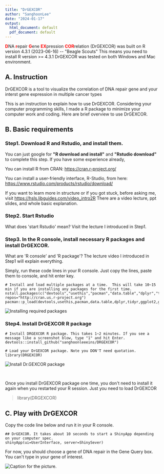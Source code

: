 ```yaml
---
title: "DrGEXCOR"
author: "SanghoonLee"
date: "2024-01-17"
output: 
  html_document: default
  pdf_document: default
---
```

<span style="color:red">**D**</span>NA <span style="color:red">**r**</span>epair <span style="color:red">**G**</span>ene <span style="color:red">**EX**</span>pression <span style="color:red">**COR**</span>relation (DrGEXCOR) was built on R version 4.3.1 (2023-06-16) -- "Beagle Scouts"  This means you need to install R version >= 4.3.1
DrGEXCOR was tested on both Windows and Mac environment.


## A. Instruction 
DrGEXCOR is a tool to visualize the correlation of DNA repair gene and your interst gene expression in multiple cancer types 

This is an instruction to explain how to use DrGEXCOR. Considering your computer programming skills, I made a R package to minimize your computer work and coding. Here are brief overview to use DrGEXCOR.

## B. Basic requirements

### Step1. Download R and Rstudio, and install them. 
You can just google for **"R download and install"** and **"Rstudio download"** to complete this step. If you have some experience already,

You can install R from CRAN: https://cran.r-project.org/

You can install a user-friendly interface, R-Studio, from here: https://www.rstudio.com/products/rstudio/download/

If you want to learn more in structure or if you got stuck, before asking me, visit https://hsls.libguides.com/video_intro2R There are a video lecture, ppt slides, and whole basic explanation.

### Step2. Start Rstudio
What does 'start Rstudio' mean? Visit the lecture I introduced in Step1.

### Step3. In the R console, install necessary R packages and install DrGEXCOR. 
What are 'R console' and 'R package'? The lecture video I introduced in Step1 will explain everything.

Simply, run these code lines in your R console. Just copy the lines, paste them to console, and hit enter key.

```{r}
# Install and load multiple packages at a time.  This will take 10~15 min if you are installing any packages for the first time.
nstall.packages(c("devtools","usethis","pacman","data.table","dplyr","tidyr","ggplot2","ggpubr","purrr","shiny"), repos="http://cran.us.r-project.org")
pacman::p_load(devtools,usethis,pacman,data.table,dplyr,tidyr,ggplot2,ggpubr,purrr,shiny)
```

![Installing required packages](/Users/sanghoonlee/Library/CloudStorage/OneDrive-UniversityofPittsburgh/H45_ShinyApp_METABRICSCANB_TROP2/06b_Rpacakge_GEXPLOER/InstalldevtoolsPackage.png)

### Step4. Install DrGEXCOR R package

```{r}
# Install DRGEXCOR R package. This takes 1~2 minutes. If you see a message like a screenshot blow, type "1" and hit Enter. 
devtools::install_github("sanghoonleeeins/DRGEXCOR")   

# Load your DrGEXCOR package. Note you DON'T need quotation. 
library(DRGEXCOR)
```

![Install Dr.GEXCOR package](/Volumes/Expansion/CCBR_XWANGLAB10_original/T88_LeukemiaTREM1_Wei_2023/06d_ShinyApp_Rpackage_Github/InstallDRGEXCOR.png)

</br>

Once you install DrGEXCOR package one time, you don't need to install it again when you restarted your R session. Just you need to load DrGEXCOR 

> library(DRGEXCOR)


## C. Play with DrGEXCOR

Copy the code line below and run it in your R console. 

```{r}
## DrGEXCOR. It takes about 10 seconds to start a ShinyApp depending on your computer spec.
shinyApp(ui=UserInterface, server=ShinySever)
```

For now, you should choose a gene of DNA repair in the Gene Query box. You can't type in your gene of interest. 

![Caption for the picture.](/Volumes/Expansion/CCBR_XWANGLAB10_original/T88_LeukemiaTREM1_Wei_2023/06d_ShinyApp_Rpackage_Github/RunDRGEXCORShinyApp.png)


